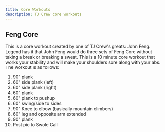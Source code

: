 ```yaml
---
title: Core Workouts
description: TJ Crew core workouts
---
```


## Feng Core

This is a core workout created by one of TJ Crew's greats: John Feng. Legend has
it that John Feng would do three sets of Feng Core without taking a break or
breaking a sweat. This is a 10 minute core workout that works your stability and
will make your shoulders sore along with your abs. The workout is as follows:

1. 90" plank
2. 60" side plank (left)
3. 60" side plank (right)
4. 60" plank
5. 60" plank to pushup
6. 60" swing/side to sides
7. 90" Knee to elbow (basically mountain climbers)
8. 60" leg and opposite arm extended
9. 90" plank
10. Post pic to Swole Call
